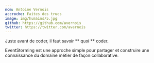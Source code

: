 ```yaml
---
nom: Antoine Vernois
accroche: Faites des trucs
image: img/humains/5.jpg 
github: https://github.com/avernois
twitter: https://twitter.com/avernois
---
```


Juste avant de coder, il faut savoir ** quoi ** coder.

EventStorming est une approche simple pour partager et construire une connaissance du domaine métier de façon collaborative.